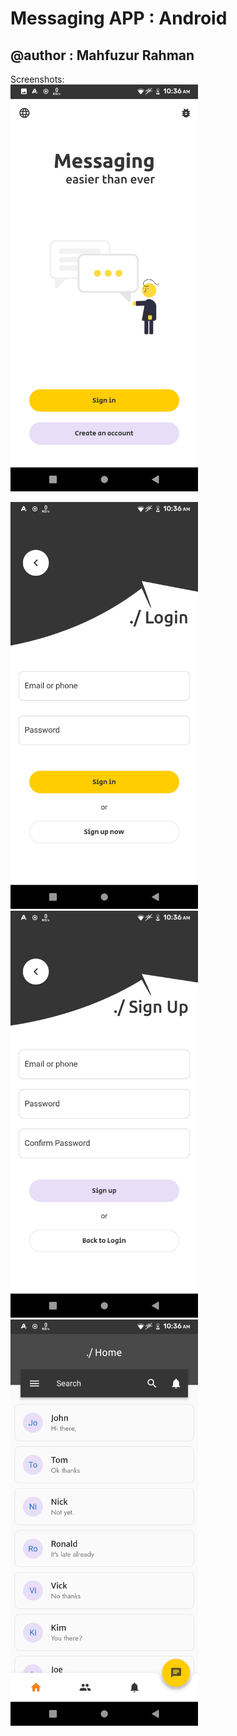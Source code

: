 # Messaging APP : Android
## @author : Mahfuzur Rahman

Screenshots:
<br>
<img src="https://github.com/iMahfuzurX/messaging_app/raw/master/screenshots/landing_page.png" width=300>
<!-- <br> -->
<img src="https://github.com/iMahfuzurX/messaging_app/raw/master/screenshots/login_page.png" width=300>
<img src="https://github.com/iMahfuzurX/messaging_app/raw/master/screenshots/signup_page.png" width=300>
<img src="https://github.com/iMahfuzurX/messaging_app/raw/master/screenshots/home_page.png" width=300>

